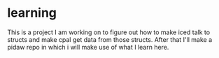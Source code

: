# learning

This is a project I am working on to figure out how to make iced talk to structs and make cpal get data from those structs. After that I'll make a pidaw repo in which i will make use of what I learn here.